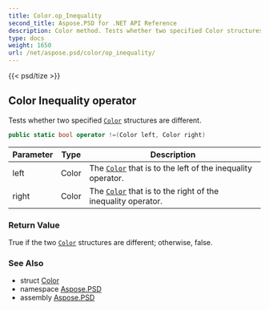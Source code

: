 ```yaml
---
title: Color.op_Inequality
second_title: Aspose.PSD for .NET API Reference
description: Color method. Tests whether two specified Color structures are different
type: docs
weight: 1650
url: /net/aspose.psd/color/op_inequality/
---
```

{{< psd/tize >}}
## Color Inequality operator

Tests whether two specified [`Color`](../) structures are different.

```csharp
public static bool operator !=(Color left, Color right)
```

| Parameter | Type | Description |
| --- | --- | --- |
| left | Color | The [`Color`](../) that is to the left of the inequality operator. |
| right | Color | The [`Color`](../) that is to the right of the inequality operator. |

### Return Value

True if the two [`Color`](../) structures are different; otherwise, false.

### See Also

* struct [Color](../)
* namespace [Aspose.PSD](../../color/)
* assembly [Aspose.PSD](../../../)


